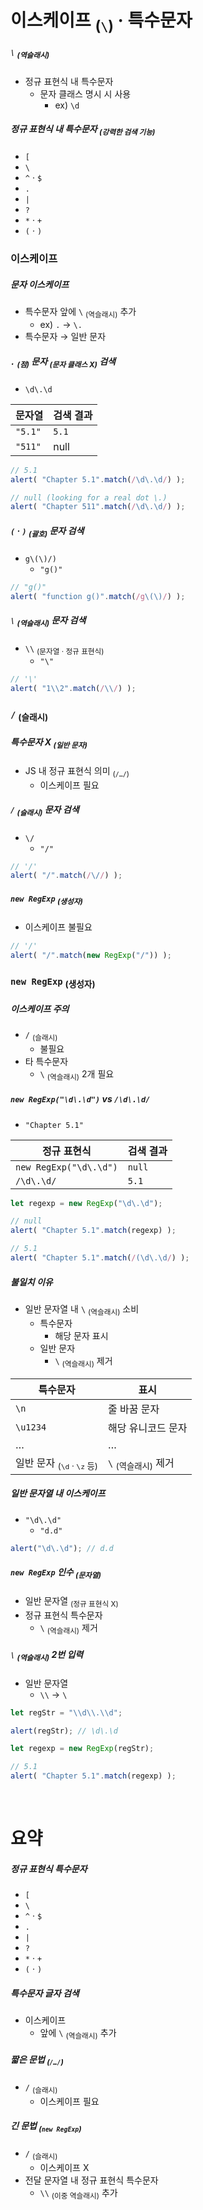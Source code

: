 이스케이프 <sub>(`\`)</sub> · 특수문자
====

##### `\` <sub>(역슬래시)</sub>
- 정규 표현식 내 특수문자
  - 문자 클래스 명시 시 사용
    - ex\) `\d`

##### 정규 표현식 내 특수문자 <sub>(강력한 검색 기능)</sub>
- `[`
- `\`
- `^` · `$`
- `.`
- `|`
- `?`
- `*` · `+`
- `(` · `)`

### 이스케이프

##### 문자 이스케이프
- 특수문자 앞에 `\` <sub>(역슬래시)</sub> 추가
  - ex\) `.` → `\.`
- 특수문자 → 일반 문자

##### `.` <sub>(점)</sub> 문자 <sub>(문자 클래스 X)</sub> 검색
- `\d\.\d`

|문자열|검색 결과|
|---|---|
|`"5.1"`|`5.1`|
|`"511"`|null|

```javascript
// 5.1
alert( "Chapter 5.1".match(/\d\.\d/) );

// null (looking for a real dot \.)
alert( "Chapter 511".match(/\d\.\d/) );
```

##### `(` · `)` <sub>(괄호)</sub> 문자 검색
- `g\(\)/)`
  - `"g()"`
```javascript
// "g()"
alert( "function g()".match(/g\(\)/) );
```

##### `\` <sub>(역슬래시)</sub> 문자 검색
- `\\` <sub>(문자열 · 정규 표현식)</sub>
  - `"\"`
```javascript
// '\'
alert( "1\\2".match(/\\/) );
```

### `/` <sub>(슬래시)</sub>

##### 특수문자 X <sub>(일반 문자)</sub>
- JS 내 정규 표현식 의미 <sub>(`/…/`)</sub>
  - 이스케이프 필요

##### `/` <sub>(슬래시)</sub> 문자 검색
- `\/`
  - `"/"`
```javascript
// '/'
alert( "/".match(/\//) );
```

##### `new RegExp` <sub>(생성자)</sub>
- 이스케이프 불필요
```javascript
// '/'
alert( "/".match(new RegExp("/")) );
```

### `new RegExp` <sub>(생성자)</sub>

##### 이스케이프 주의
- `/` <sub>(슬래시)</sub>
  - 불필요
- 타 특수문자
  - `\` <sub>(역슬래시)</sub> 2개 필요

##### `new RegExp("\d\.\d")` vs `/\d\.\d/`
- `"Chapter 5.1"`

|정규 표현식|검색 결과|
|---|---|
|`new RegExp("\d\.\d")`|`null`|
|`/\d\.\d/`|`5.1`|

```javascript
let regexp = new RegExp("\d\.\d");

// null
alert( "Chapter 5.1".match(regexp) );

// 5.1
alert( "Chapter 5.1".match(/(\d\.\d/) );
```

##### 불일치 이유
- 일반 문자열 내 `\` <sub>(역슬래시)</sub> 소비
  - 특수문자
    - 해당 문자 표시
  - 일반 문자
    - `\` <sub>(역슬래시)</sub> 제거

|특수문자|표시|
|---|---|
|`\n`|줄 바꿈 문자|
|`\u1234`|해당 유니코드 문자|
|…|…|
|일반 문자 <sub>(`\d` · `\z` 등)</sub>|`\` <sub>(역슬래시)</sub> 제거|

##### 일반 문자열 내 이스케이프
- `"\d\.\d"`
  - `"d.d"`
```javascript
alert("\d\.\d"); // d.d
```

##### `new RegExp` 인수 <sub>(문자열)</sub>
- 일반 문자열 <sub>(정규 표현식 X)</sub>
- 정규 표현식 특수문자
  - `\` <sub>(역슬래시)</sub> 제거

##### `\` <sub>(역슬래시)</sub> 2번 입력
- 일반 문자열
  - `\\` → `\`
```javascript
let regStr = "\\d\\.\\d";

alert(regStr); // \d\.\d

let regexp = new RegExp(regStr);

// 5.1
alert( "Chapter 5.1".match(regexp) );
```

<br />

요약
====

##### 정규 표현식 특수문자
- `[`
- `\`
- `^` · `$`
- `.`
- `|`
- `?`
- `*` · `+`
- `(` · `)`

##### 특수문자 글자 검색
- 이스케이프
  - 앞에 `\` <sub>(역슬래시)</sub> 추가

##### 짧은 문법 <sub>(`/…/`)</sub>
- `/` <sub>(슬래시)</sub>
  - 이스케이프 필요

##### 긴 문법 <sub>(`new RegExp`)</sub>
- `/` <sub>(슬래시)</sub>
  - 이스케이프 X
- 전달 문자열 내 정규 표현식 특수문자
  - `\\` <sub>(이중 역슬래시)</sub> 추가
